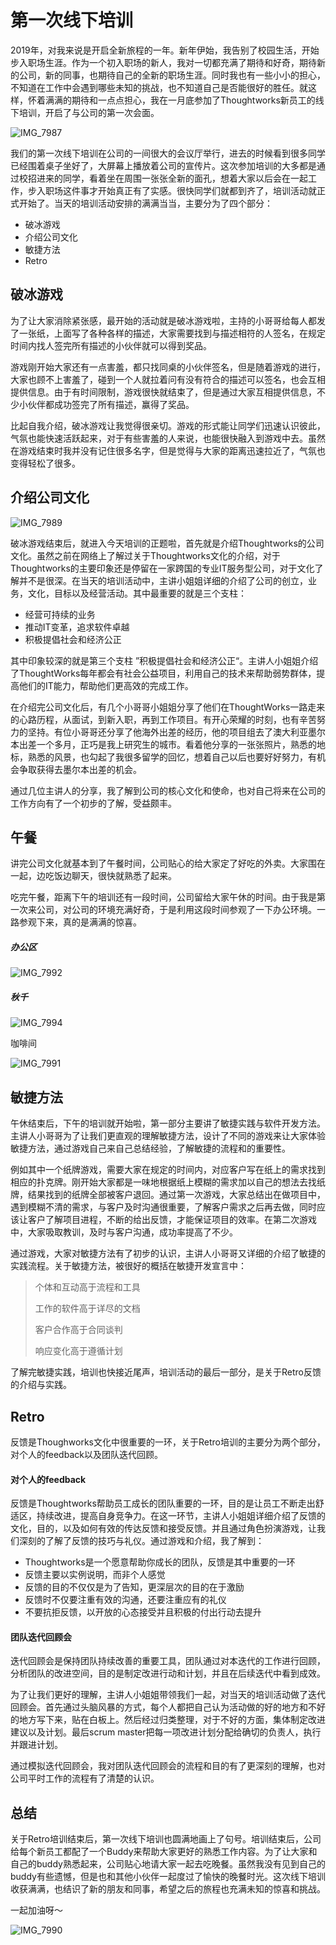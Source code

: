 # 第一次线下培训

2019年，对我来说是开启全新旅程的一年。新年伊始，我告别了校园生活，开始步入职场生涯。作为一个初入职场的新人，我对一切都充满了期待和好奇，期待新的公司，新的同事，也期待自己的全新的职场生涯。同时我也有一些小小的担心，不知道在工作中会遇到哪些未知的挑战，也不知道自己是否能很好的胜任。就这样，怀着满满的期待和一点点担心，我在一月底参加了Thoughtworks新员工的线下培训，开启了与公司的第一次会面。

![IMG_7987](https://ws2.sinaimg.cn/large/006tKfTcly1g0bpxqi07bj31400u07wh.jpg)

我们的第一次线下培训在公司的一间很大的会议厅举行，进去的时候看到很多同学已经围着桌子坐好了，大屏幕上播放着公司的宣传片。这次参加培训的大多都是通过校招进来的同学，看着坐在周围一张张全新的面孔，想着大家以后会在一起工作，步入职场这件事才开始真正有了实感。很快同学们就都到齐了，培训活动就正式开始了。当天的培训活动安排的满满当当，主要分为了四个部分：

- 破冰游戏
- 介绍公司文化
- 敏捷方法
- Retro



 ## 破冰游戏

为了让大家消除紧张感，最开始的活动就是破冰游戏啦，主持的小哥哥给每人都发了一张纸，上面写了各种各样的描述，大家需要找到与描述相符的人签名，在规定时间内找人签完所有描述的小伙伴就可以得到奖品。

游戏刚开始大家还有一点害羞，都只找同桌的小伙伴签名，但是随着游戏的进行，大家也顾不上害羞了，碰到一个人就拉着问有没有符合的描述可以签名，也会互相提供信息。由于有时间限制，游戏很快就结束了，但是通过大家互相提供信息，不少小伙伴都成功签完了所有描述，赢得了奖品。

比起自我介绍，破冰游戏让我觉得很亲切。游戏的形式能让同学们迅速认识彼此，气氛也能快速活跃起来，对于有些害羞的人来说，也能很快融入到游戏中去。虽然在游戏结束时我并没有记住很多名字，但是觉得与大家的距离迅速拉近了，气氛也变得轻松了很多。

## 介绍公司文化

![IMG_7989](ipic/IMG_7989-0594394.JPG)

破冰游戏结束后，就进入今天培训的正题啦，首先就是介绍Thoughtworks的公司文化。虽然之前在网络上了解过关于Thoughtworks文化的介绍，对于Thoughtworks的主要印象还是停留在一家跨国的专业IT服务型公司，对于文化了解并不是很深。在当天的培训活动中，主讲小姐姐详细的介绍了公司的创立，业务，文化，目标以及经营活动。其中最重要的就是三个支柱：

- 经营可持续的业务
- 推动IT变革，追求软件卓越
- 积极提倡社会和经济公正

其中印象较深的就是第三个支柱 ”积极提倡社会和经济公正“。主讲人小姐姐介绍了ThoughtWorks每年都会有社会公益项目，利用自己的技术来帮助弱势群体，提高他们的IT能力，帮助他们更高效的完成工作。

在介绍完公司文化后，有几个小哥哥小姐姐分享了他们在ThoughtWorks一路走来的心路历程，从面试，到新入职，再到工作项目。有开心荣耀的时刻，也有辛苦努力的坚持。有位小哥哥还分享了他海外出差的经历，他的项目组去了澳大利亚墨尔本出差一个多月，正巧是我上研究生的城市。看着他分享的一张张照片，熟悉的地标，熟悉的风景，也勾起了我很多留学的回忆，想着自己以后也要好好努力，有机会争取获得去墨尔本出差的机会。

通过几位主讲人的分享，我了解到公司的核心文化和使命，也对自己将来在公司的工作方向有了一个初步的了解，受益颇丰。



## 午餐

讲完公司文化就基本到了午餐时间，公司贴心的给大家定了好吃的外卖。大家围在一起，边吃饭边聊天，很快就熟悉了起来。

吃完午餐，距离下午的培训还有一段时间，公司留给大家午休的时间。由于我是第一次来公司，对公司的环境充满好奇，于是利用这段时间参观了一下办公环境。一路参观下来，真的是满满的惊喜。

##### 办公区

![IMG_7992](ipic/IMG_7992.JPG)

##### 秋千

![IMG_7994](ipic/IMG_7994.JPG)

咖啡间

![IMG_7991](ipic/IMG_7991.JPG)



## 敏捷方法

午休结束后，下午的培训就开始啦，第一部分主要讲了敏捷实践与软件开发方法。主讲人小哥哥为了让我们更直观的理解敏捷方法，设计了不同的游戏来让大家体验敏捷方法，通过游戏自己来自己总结经验，了解敏捷的流程和的重要性。

例如其中一个纸牌游戏，需要大家在规定的时间内，对应客户写在纸上的需求找到相应的扑克牌。刚开始大家都是一味地根据纸上模糊的需求加以自己的想法去找纸牌，结果找到的纸牌全部被客户退回。通过第一次游戏，大家总结出在做项目中，遇到模糊不清的需求，与客户及时沟通很重要，了解客户需求之后再去做，同时应该让客户了解项目进程，不断的给出反馈，才能保证项目的效率。在第二次游戏中，大家吸取教训，及时与客户沟通，成功率提高了不少。

通过游戏，大家对敏捷方法有了初步的认识，主讲人小哥哥又详细的介绍了敏捷的实践流程。关于敏捷方法，被很好的概括在敏捷开发宣言中：

> 个体和互动高于流程和工具
>
> 工作的软件高于详尽的文档
>
> 客户合作高于合同谈判
>
> 响应变化高于遵循计划

了解完敏捷实践，培训也快接近尾声，培训活动的最后一部分，是关于Retro反馈的介绍与实践。



## Retro

反馈是Thoughworks文化中很重要的一环，关于Retro培训的主要分为两个部分，对个人的feedback以及团队迭代回顾。

#### 对个人的feedback

反馈是Thoughtworks帮助员工成长的团队重要的一环，目的是让员工不断走出舒适区，持续改进，提高自身竞争力。在这一环节，主讲人小姐姐详细介绍了反馈的文化，目的，以及如何有效的传达反馈和接受反馈。并且通过角色扮演游戏，让我们深刻的了解了反馈的技巧与礼仪。通过游戏和介绍，我了解到：

- Thoughtworks是一个愿意帮助你成长的团队，反馈是其中重要的一环
- 反馈主要以实例说明，而非个人感觉
- 反馈的目的不仅仅是为了告知，更深层次的目的在于激励
- 反馈时不仅要注重有效的沟通，还要注重应有的礼仪
- 不要抗拒反馈，以开放的心态接受并且积极的付出行动去提升

#### 团队迭代回顾会

迭代回顾会是保持团队持续改善的重要工具，团队通过对本迭代的工作进行回顾，分析团队的改进空间，目的是制定改进行动和计划，并且在后续迭代中看到成效。

为了让我们更好的理解，主讲人小姐姐带领我们一起，对当天的培训活动做了迭代回顾会。首先通过头脑风暴的方式，每个人都把自己认为活动做的好的地方和不好的地方写下来，贴在白板上。然后经过归类整理，对于不好的方面，集体制定改进建议以及计划。最后scrum master把每一项改进计划分配给确切的负责人，执行并跟进计划。

通过模拟迭代回顾会，我对团队迭代回顾会的流程和目的有了更深刻的理解，也对公司平时工作的流程有了清楚的认识。



## 总结

关于Retro培训结束后，第一次线下培训也圆满地画上了句号。培训结束后，公司给每个新员工都配了一个Buddy来帮助大家更好的熟悉工作内容。为了让大家和自己的buddy熟悉起来，公司贴心地请大家一起去吃晚餐。虽然我没有见到自己的buddy有些遗憾，但是也和其他小伙伴一起度过了愉快的晚餐时光。这次线下培训收获满满，也结识了新的朋友和同事，希望之后的旅程也充满未知的惊喜和挑战。

一起加油呀～

![IMG_7990](ipic/IMG_7990-0594418.JPG)